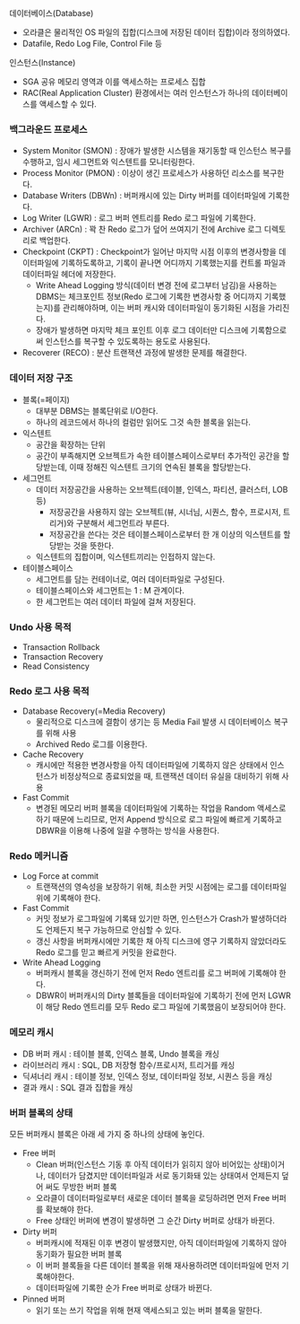 데이터베이스(Database)

- 오라클은 물리적인 OS 파일의 집합(디스크에 저장된 데이터 집합)이라 정의하였다.
- Datafile, Redo Log File, Control File 등

인스턴스(Instance)

- SGA 공유 메모리 영역과 이를 액세스하는 프로세스 집합
- RAC(Real Application Cluster) 환경에서는 여러 인스턴스가 하나의 데이터베이스를 액세스할 수 있다.

### 백그라운드 프로세스

- System Monitor (SMON) : 장애가 발생한 시스템을 재기동할 때 인스턴스 복구를 수행하고, 임시 세그먼트와 익스텐트를 모니터링한다.
- Process Monitor (PMON) : 이상이 생긴 프로세스가 사용하던 리소스를 복구한다.
- Database Writers (DBWn) : 버퍼캐시에 있는 Dirty 버퍼를 데이터파일에 기록한다.
- Log Writer (LGWR) : 로그 버퍼 엔트리를 Redo 로그 파일에 기록한다.
- Archiver (ARCn) : 꽉 찬 Redo 로그가 덮어 쓰여지기 전에 Archive 로그 디렉토리로 백업한다.
- Checkpoint (CKPT) : Checkpoint가 일어난 마지막 시점 이후의 변경사항을 데이터파일에 기록하도록하고, 기록이 끝나면 어디까지 기록했는지를 컨트롤 파일과 데이터파일 헤더에 저장한다.
    - Write Ahead Logging 방식(데이터 변경 전에 로그부터 남김)을 사용하는 DBMS는 체크포인트 정보(Redo 로그에 기록한 변경사항 중 어디까지 기록했는지)를 관리해야하며, 이는 버퍼 캐시와 데이터파일이 동기화된 시점을 가리진다.
    - 장애가 발생하면 마지막 체크 포인트 이후 로그 데이터만 디스크에 기록함으로써 인스턴스를 복구할 수 있도록하는 용도로 사용된다.
- Recoverer (RECO) : 분산 트랜잭션 과정에 발생한 문제를 해결한다.

### 데이터 저장 구조

- 블록(=페이지)
    - 대부분 DBMS는 블록단위로 I/O한다.
    - 하나의 레코드에서 하나의 컬럼만 읽어도 그것 속한 블록을 읽는다.
- 익스텐트
    - 공간을 확장하는 단위
    - 공간이 부족해지면 오브젝트가 속한 테이블스페이스로부터 추가적인 공간을 할당받는데, 이때 정해진 익스텐트 크기의 연속된 블록을 할당받는다.
- 세그먼트
    - 데이터 저장공간을 사용하는 오브젝트(테이블, 인덱스, 파티션, 클러스터, LOB 등)
        - 저장공간을 사용하지 않는 오브젝트(뷰, 시너님, 시퀀스, 함수, 프로시저, 트리거)와 구분해서 세그먼트라 부른다.
        - 저장공간을 쓴다는 것은 테이블스페이스로부터 한 개 이상의 익스텐트를 할당받는 것을 뜻한다.
    - 익스텐트의 집합이며, 익스텐트끼리는 인접하지 않는다.
- 테이블스페이스
    - 세그먼트를 담는 컨테이너로, 여러 데이터파일로 구성된다.
    - 테이블스페이스와 세그먼트는 1 : M 관계이다.
    - 한 세그먼트는 여러 데이터 파일에 걸쳐 저장된다.

### Undo 사용 목적

- Transaction Rollback
- Transaction Recovery
- Read Consistency

### Redo 로그 사용 목적

- Database Recovery(=Media Recovery)
    - 물리적으로 디스크에 결함이 생기는 등 Media Fail 발생 시 데이터베이스 복구를 위해 사용
    - Archived Redo 로그를 이용한다.
- Cache Recovery
    - 캐시에만 적용한 변경사항을 아직 데이터파일에 기록하지 않은 상태에서 인스턴스가 비정상적으로 종료되었을 때, 트랜잭션 데이터 유실을 대비하기 위해 사용
- Fast Commit
    - 변경된 메모리 버퍼 블록을 데이터파일에 기록하는 작업을 Random 액세스로 하기 때문에 느리므로, 먼저 Append 방식으로 로그 파일에 빠르게 기록하고 DBWR을 이용해 나중에 일괄 수행하는 방식을 사용한다.

### Redo 메커니즘

- Log Force at commit
    - 트랜잭션의 영속성을 보장하기 위해, 최소한 커밋 시점에는 로그를 데이터파일위에 기록해야 한다.
- Fast Commit
    - 커밋 정보가 로그파일에 기록돼 있기만 하면, 인스턴스가 Crash가 발생하더라도 언제든지 복구 가능하므로 안심할 수 있다.
    - 갱신 사항을 버퍼캐시에만 기록한 채 아직 디스크에 영구 기록하지 않았더라도 Redo 로그를 믿고 빠르게 커밋을 완료한다.
- Write Ahead Logging
    - 버퍼캐시 블록을 갱신하기 전에 먼저 Redo 엔트리를 로그 버퍼에 기록해야 한다.
    - DBWR이 버퍼캐시의 Dirty 블록들을 데이터파일에 기록하기 전에 먼저 LGWR이 해당 Redo 엔트리를 모두 Redo 로그 파일에 기록했음이 보장되어야 한다.

### 메모리 캐시

- DB 버퍼 캐시 : 테이블 블록, 인덱스 블록, Undo 블록을 캐싱
- 라이브러리 캐시 : SQL, DB 저장형 함수/프로시저, 트리거를 캐싱
- 딕셔너리 캐시 : 테이블 정보, 인덱스 정보, 데이터파일 정보, 시퀀스 등을 캐싱
- 결과 캐시 : SQL 결과 집합을 캐싱

### 버퍼 블록의 상태

모든 버퍼캐시 블록은 아래 세 가지 중 하나의 상태에 놓인다.

- Free 버퍼
    - Clean 버퍼(인스턴스 기동 후 아직 데이터가 읽히지 않아 비어있는 상태)이거나, 데이터가 담겼지만 데이터파일과 서로 동기화돼 있는 상태여서 언제든지 덮어 써도 무방한 버퍼 블록
    - 오라클이 데이터파일로부터 새로운 데이터 블록을 로딩하려면 먼저 Free 버퍼를 확보해야 한다.
    - Free 상태인 버퍼에 변경이 발생하면 그 순간 Dirty 버퍼로 상태가 바뀐다.
- Dirty 버퍼
    - 버퍼캐시에 적재된 이후 변경이 발생했지만, 아직 데이터파일에 기록하지 않아 동기화가 필요한 버퍼 블록
    - 이 버퍼 블록들을 다른 데이터 블록을 위해 재사용하려면 데이터파일에 먼저 기록해야한다.
    - 데이터파일에 기록한 순가 Free 버퍼로 상태가 바뀐다.
- Pinned 버퍼
    - 읽기 또는 쓰기 작업을 위해 현재 액세스되고 있는 버퍼 블록을 말한다.